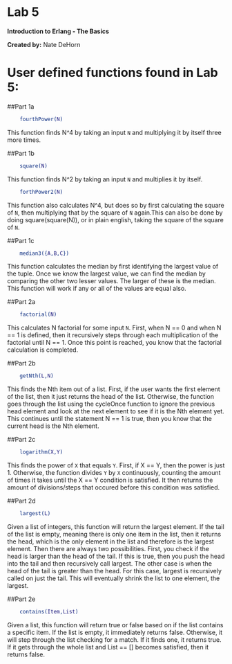 # Lab 5
<b>Introduction to Erlang - The Basics</b>

<b>Created by:</b> Nate DeHorn

# User defined functions found in Lab 5:

##Part 1a
```Erlang
	fourthPower(N)
```
This function finds N^4 by taking an input `N` and multiplying it by itself three more times.

##Part 1b
```Erlang
	square(N)
```
This function finds N^2 by taking an input `N` and multiplies it by itself.

```Erlang
	forthPower2(N)
```
This function also calculates N^4, but does so by first calculating the square of `N`, then multiplying that by the square of `N` again.This can also be done by doing square(square(N)), or in plain english, taking the square of the square of `N`.

##Part 1c
```Erlang
	median3({A,B,C})
```
This function calculates the median by first identifying the largest value of the tuple. Once we know the largest value, we can find the median by comparing the other two lesser values. The larger of these is the median. This function will work if any or all of the values are equal also.

##Part 2a
```Erlang
	factorial(N)
```
This calculates N factorial for some input `N`. First, when N == 0 and when N == 1 is defined, then it recursively steps through each multiplication of the factorial until N == 1. Once this point is reached, you know that the factorial calculation is completed.

##Part 2b
```Erlang
	getNth(L,N)
```
This finds the Nth item out of a list. First, if the user wants the first element of the list, then it just returns the head of the list. Otherwise, the function goes through the list using the cycleOnce function to ignore the previous head element and look at the next element to see if it is the Nth element yet. This continues until the statement N == 1 is true, then you know that the current head is the Nth element.

##Part 2c
```Erlang
	logarithm(X,Y)
```
This finds the power of `X` that equals `Y`. First, if X == Y, then the power is just 1. Otherwise, the function divides `Y` by `X` continuously, counting the amount of times it takes until the X == Y condition is satisfied. It then returns the amount of divisions/steps that occured before this condition was satisfied.

##Part 2d
```Erlang
	largest(L)
```
Given a list of integers, this function will return the largest element. If the tail of the list is empty, meaning there is only one item in the list, then it returns the head, which is the only element in the list and therefore is the largest element. Then there are always two possibilities. First, you check if the head is larger than the head of the tail. If this is true, then you push the head into the tail and then recursively call largest. The other case is when the head of the tail is greater than the head. For this case, largest is recursively called on just the tail. This will eventually shrink the list to one element, the largest.

##Part 2e
```Erlang
	contains(Item,List)
```
Given a list, this function will return true or false based on if the list contains a specific item. If the list is empty, it immediately returns false. Otherwise, it will step through the list checking for a match. If it finds one, it returns true. If it gets through the whole list and List == [] becomes satisfied, then it returns false.